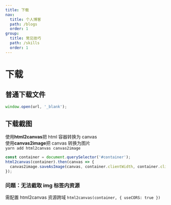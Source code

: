 ```yaml
---
title: 下载
nav:
  title: 个人博客
  path: /blogs
  order: 1
group:
  title: 常见技巧
  path: /skills
  order: 1
---
```


# 下载

## 普通下载文件

```js
window.open(url, '_blank');
```

## 下载截图

使用**html2canvas**把 html 容器转换为 canvas  
使用**canvas2image**把 canvas 转换为图片  
`yarn add html2canvas canvas2image`

```js
const container = document.querySelector('#container');
html2canvas(container).then(canvas => {
  canvas2image.saveAsImage(canvas, container.clientWidth, container.clientHeight, 'jpeg');
});
```

### 问题：无法截取 img 标签内资源

需配置 html2canvas 资源跨域
`html2canvas(container, { useCORS: true })`

